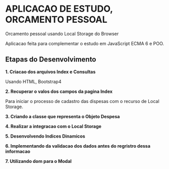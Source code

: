 # APLICACAO DE ESTUDO, ORCAMENTO PESSOAL
 
 Orcamento pessoal usando Local Storage do Browser

 Aplicacao feita para complementar o estudo em JavaScript ECMA 6 e POO.



## Etapas do Desenvolvimento

**1. Criacao dos arquivos Index e Consultas** 

   Usando HTML, Bootstrap4 

**2. Recuperar o valos dos campos da pagina Index**

   Para iniciar o processo de cadastro das dispesas com o recurso de Local Storage.  

**3. Criando a classe que representa o Objeto Despesa**

**4. Realizar a integracao com o Local Storage**

**5. Desenvolvendo Indices Dinamicos**

**6. Implementando da validacao dos dados antes do regristro dessa informacao**

**7. Utilizando dom para o Modal**